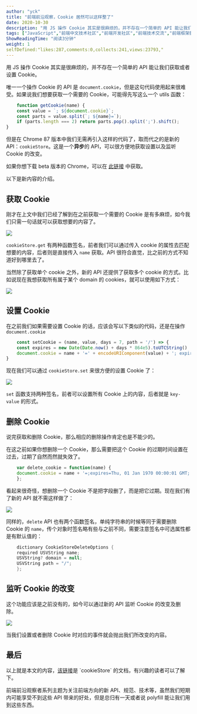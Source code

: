 ```yaml
---
author: "yck"
title: "前端前沿观察，Cookie 居然可以这样整了"
date: 2020-10-30
description: "用 JS 操作 Cookie 其实是很麻烦的，并不存在一个简单的 API 能让我们获取或者设置 Cookie。 唯一一个操作 Cookie 的 API 是 documentcookie，但是这句代码使用起来很难受。如果说我们想要获取一个需要的 Cookie，可能得先写这么一个…"
tags: ["JavaScript","前端中文技术社区","前端开发社区","前端技术交流","前端框架教程","JavaScript 学习资源","CSS 技巧与最佳实践","HTML5 最新动态","前端工程师职业发展","开源前端项目","前端技术趋势"]
ShowReadingTime: "阅读3分钟"
weight: 1
selfDefined:"likes:287,comments:0,collects:241,views:23793,"
---
```

用 JS 操作 Cookie 其实是很麻烦的，并不存在一个简单的 API 能让我们获取或者设置 Cookie。

唯一一个操作 Cookie 的 API 是 `document.cookie`，但是这句代码使用起来很难受。如果说我们想要获取一个需要的 Cookie，可能得先写这么一个 utils 函数：

```js
    function getCookie(name) {
    const value = `; ${document.cookie}`;
    const parts = value.split(`; ${name}=`);
    if (parts.length === 2) return parts.pop().split(';').shift();
}
```

但是在 Chrome 87 版本中我们无需再引入这样的代码了，取而代之的是新的 API：`cookieStore`。这是一个**异步**的 API，可以很方便地获取设置以及监听 Cookie 的改变。

如果你想下载 beta 版本的 Chrome，可以在 [此链接](https://link.juejin.cn?target=https%3A%2F%2Fwww.google.com%2Fintl%2Fzh-CN%2Fchrome%2Fbeta%2F "https://www.google.com/intl/zh-CN/chrome/beta/") 中获取。

以下是新内容的介绍。

获取 Cookie
---------

刚才在上文中我们已经了解到在之前获取一个需要的 Cookie 是有多麻烦，如今我们只需一句话就可以获取想要的内容了。

![](https://t11.baidu.com/it/u=1683902884,1968350863&fm=58)

`cookieStore.get` 有两种函数签名，前者我们可以通过传入 cookie 的属性去匹配想要的内容，后者则是直接传入 `name` 获取。API 很符合直觉，比之前的方式不知道好到哪里去了。

当然除了获取单个 cookie 之外，新的 API 还提供了获取多个 cookie 的方式。比如说现在我想获取所有属于某个 domain 的 cookies，就可以使用如下方式：

![](https://t11.baidu.com/it/u=1683902884,1968350863&fm=58)

设置 Cookie
---------

在之前我们如果需要设置 Cookie 的话，应该会写以下类似的代码，还是在操作 `document.cookie`

```js
    const setCookie = (name, value, days = 7, path = '/') => {
    const expires = new Date(Date.now() + days * 864e5).toUTCString()
    document.cookie = name + '=' + encodeURIComponent(value) + '; expires=' + expires + '; path=' + path
}
```

现在我们可以通过 `cookieStore.set` 来很方便的设置 Cookie 了：

![](https://t11.baidu.com/it/u=1683902884,1968350863&fm=58)

`set` 函数支持两种签名，前者可以设置所有 Cookie 上的内容，后者就是 `key-value` 的形式。

删除 Cookie
---------

说完获取和删除 Cookie，那么相应的删除操作肯定也是不能少的。

在这之前如果你想删除一个 Cookie，那么需要把这个 Cookie 的过期时间设置在过去，过期了自然而然就失效了。

```js
    var delete_cookie = function(name) {
    document.cookie = name + '=;expires=Thu, 01 Jan 1970 00:00:01 GMT;';
    };
```

看起来很奇怪，想删除一个 Cookie 不是把字段删了，而是把它过期。现在我们有了新的 API 就不需这样做了：

![](https://t11.baidu.com/it/u=1683902884,1968350863&fm=58)

同样的，`delete` API 也有两个函数签名，单纯字符串的时候等同于需要删除 Cookie 的 `name`，传个对象时签名略有些与之前不同，需要注意签名中可选属性都是有默认值的：

```c#
    dictionary CookieStoreDeleteOptions {
    required USVString name;
    USVString? domain = null;
    USVString path = "/";
    };
```

监听 Cookie 的改变
-------------

这个功能应该是之前没有的，如今可以通过新的 API 监听 Cookie 的改变及删除。

![](https://t11.baidu.com/it/u=1683902884,1968350863&fm=58)

当我们设置或者删除 Cookie 时对应的事件就会抛出我们所改变的内容。

最后
--

以上就是本文的内容，[该链接](https://link.juejin.cn?target=https%3A%2F%2Fwicg.github.io%2Fcookie-store%2F%23CookieStore "https://wicg.github.io/cookie-store/#CookieStore")是 `cookieStore` 的文档，有兴趣的读者可以了解下。

前端前沿观察者系列主题为关注前端方向的新 API、规范、技术等，虽然我们短期内可能享受不到这些 API 带来的好处，但是总归有一天或者说 polyfill 能让我们用到这些东西。
